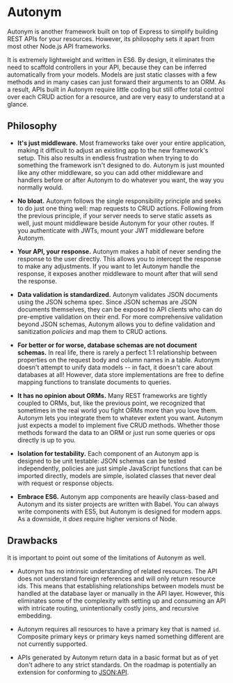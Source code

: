 # Autonym

Autonym is another framework built on top of Express to simplify building REST APIs for your resources. However, its
philosophy sets it apart from most other Node.js API frameworks.

It is extremely lightweight and written in ES6. By design, it eliminates the need to scaffold controllers in your API,
because they can be inferred automatically from your models. Models are just static classes with a few methods and in
many cases can just forward their arguments to an ORM. As a result, APIs built in Autonym require little coding but
still offer total control over each CRUD action for a resource, and are very easy to understand at a glance.

## Philosophy

* **It's just middleware.** Most frameworks take over your entire application, making it difficult to adjust an
  existing app to the new framework's setup. This also results in endless frustration when trying to do something the
  framework isn't designed to do. Autonym is just mounted like any other middleware, so you can add other middleware
  and handlers before or after Autonym to do whatever you want, the way you normally would.

* **No bloat.** Autonym follows the single responsibility principle and seeks to do just one thing well: map requests
  to CRUD actions. Following from the previous principle, if your server needs to serve static assets as well, just
  mount middleware beside Autonym for your other routes. If you authenticate with JWTs, mount your JWT middleware
  before Autonym.

* **Your API, your response.** Autonym makes a habit of never sending the response to the user directly. This allows
  you to intercept the response to make any adjustments. If you want to let Autonym handle the response, it exposes
  another middleware to mount after that will send the response.

* **Data validation is standardized.** Autonym validates JSON documents using the JSON schema spec. Since JSON
  schemas are JSON documents themselves, they can be exposed to API clients who can do pre-emptive validation on their
  end. For more comprehensive validation beyond JSON schemas, Autonym allows you to define validation and sanitization
  *policies* and map them to CRUD actions.

* **For better or for worse, database schemas are not document schemas.** In real life, there is rarely a perfect 1:1
  relationship between properties on the request body and column names in a table. Autonym doesn't attempt to unify
  data models -- in fact, it doesn't care about databases at all! However, data store implementations are free to
  define mapping functions to translate documents to queries.

* **It has no opinion about ORMs.** Many REST frameworks are tightly coupled to ORMs, but, like the previous point,
  we recognized that sometimes in the real world you fight ORMs more than you love them. Autonym lets you integrate
  them to whatever extent you want. Autonym just expects a model to implement five CRUD methods. Whether those methods
  forward the data to an ORM or just run some queries or ops directly is up to you.

* **Isolation for testability.** Each component of an Autonym app is designed to be unit testable: JSON schemas can
  be tested independently, policies are just simple JavaScript functions that can be imported directly, models are
  simple, isolated classes that never deal with request or response objects.

* **Embrace ES6.** Autonym app components are heavily class-based and Autonym and its sister projects are written
  with Babel. You can always write components with ES5, but Autonym is designed for modern apps. As a downside, it
  *does* require higher versions of Node.

## Drawbacks
It is important to point out some of the limitations of Autonym as well.

* Autonym has no intrinsic understanding of related resources. The API does not understand foreign references and
  will only return resource ids. This means that establishing relationships between models must be handled at the
  database layer or manually in the API layer. However, this eliminates some of the complexity with setting up and
  consuming an API with intricate routing, unintentionally costly joins, and recursive embedding.

* Autonym requires all resources to have a primary key that is named `id`. Composite primary keys or primary keys named
  something different are not currently supported.

* APIs generated by Autonym return data in a basic format but as of yet don't adhere to any strict standards. On the
  roadmap is potentially an extension for conforming to [JSON:API](http://jsonapi.org/).
